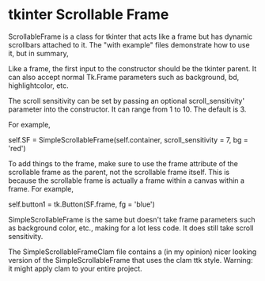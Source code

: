# tkinter Scrollable Frame
ScrollableFrame is a class for tkinter that acts like a frame but has dynamic scrollbars attached to it. The "with example" files demonstrate how to use it, but in summary,

Like a frame, the first input to the constructor should be the tkinter parent. 
It can also accept normal Tk.Frame parameters such as background, bd, highlightcolor, etc.

The scroll sensitivity can be set by passing an optional scroll_sensitivity' parameter into the constructor. It can range from 1 to 10. The default is 3.

For example,

self.SF = SimpleScrollableFrame(self.container, scroll_sensitivity = 7, bg = 'red')

To add things to the frame, make sure to use the frame attribute of the scrollable frame as the parent, not the scrollable frame itself. This is because the scrollable frame is actually a frame within a canvas within a frame. For example,

self.button1 = tk.Button(SF.frame, fg = 'blue')

SimpleScrollableFrame is the same but doesn't take frame parameters such as background color, etc., making for a lot less code. It does still take scroll sensitivity.

The SimpleScrollableFrameClam file contains a (in my opinion) nicer looking version of the SimpleScrollableFrame that uses the clam ttk style. Warning: it might apply clam to your entire project.
